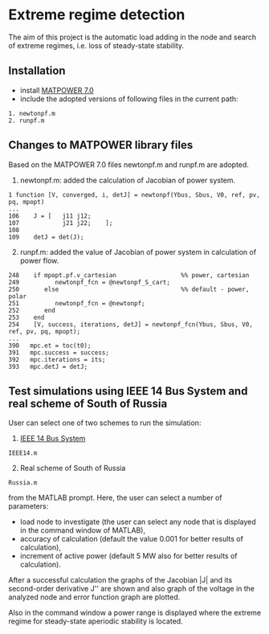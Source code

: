 # Extreme regime detection
The aim of this project is the automatic load adding in the node and search of extreme regimes, i.e. loss of steady-state stability.

## Installation
 - install [MATPOWER 7.0](https://matpower.org/download/)
 - include the adopted versions of following files in the current path:

```
1. newtonpf.m
2. runpf.m
```

## Changes to MATPOWER library files
Based on the MATPOWER 7.0 files newtonpf.m and runpf.m are adopted.
 
1. newtonpf.m: added the calculation of Jacobian of power system.

```
1 function [V, converged, i, detJ] = newtonpf(Ybus, Sbus, V0, ref, pv, pq, mpopt)
...
106    J = [   j11 j12;
107            j21 j22;    ];
108        
109    detJ = det(J);
```
2. runpf.m: added the value of Jacobian of power system in calculation of power flow.

```
248    if mpopt.pf.v_cartesian                  %% power, cartesian
249          newtonpf_fcn = @newtonpf_S_cart;
250       else                                  %% default - power, polar
251          newtonpf_fcn = @newtonpf;
252       end
253    end
254    [V, success, iterations, detJ] = newtonpf_fcn(Ybus, Sbus, V0, ref, pv, pq, mpopt);
...
390   mpc.et = toc(t0);
391   mpc.success = success;
392   mpc.iterations = its;
393   mpc.detJ = detJ;
```

## Test simulations using IEEE 14 Bus System and real scheme of South of Russia
User can select one of two schemes to run the simulation:
1. [IEEE 14 Bus System](https://electricgrids.engr.tamu.edu/electric-grid-test-cases/ieee-14-bus-system/)
```
IEEE14.m
```
2. Real scheme of South of Russia
```
Russia.m
```
from the MATLAB prompt. Here, the user can select a number of parameters:
 - load node to investigate (the user can select any node that is displayed in the command window of MATLAB),
 - accuracy of calculation (default the value 0.001 for better results of calculation),
 - increment of active power (default 5 MW also for better results of calculation).

After a successful calculation the graphs of the Jacobian |J| and its second-order derivative J'' are shown and also graph of the voltage in the analyzed node and error function graph are plotted. 

Also in the command window a power range is displayed where the extreme regime for steady-state aperiodic stability is located.

